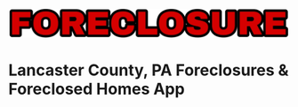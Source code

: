 ![Foreclosed Homes Icon](foreclose.png)

# Lancaster County, PA Foreclosures & Foreclosed Homes App
